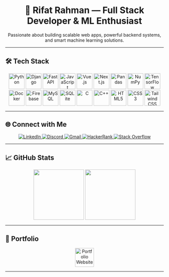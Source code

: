 <h1 align="center">🚀 Rifat Rahman — Full Stack Developer & ML Enthusiast</h1>

<p align="center">
  Passionate about building scalable web apps, powerful backend systems, and smart machine learning solutions.
</p>

---

## 🛠️ Tech Stack

<div align="center">
  <img src="https://cdn.jsdelivr.net/gh/devicons/devicon/icons/python/python-original.svg" height="50" alt="Python" />
  <img src="https://cdn.jsdelivr.net/gh/devicons/devicon/icons/django/django-plain.svg" height="50" alt="Django" />
  <img src="https://cdn.jsdelivr.net/gh/devicons/devicon/icons/fastapi/fastapi-original.svg" height="50" alt="FastAPI" />
  <img src="https://cdn.jsdelivr.net/gh/devicons/devicon/icons/javascript/javascript-original.svg" height="50" alt="JavaScript" />
  <img src="https://cdn.jsdelivr.net/gh/devicons/devicon/icons/vuejs/vuejs-original.svg" height="50" alt="Vue.js" />
  <img src="https://cdn.jsdelivr.net/gh/devicons/devicon/icons/nextjs/nextjs-original.svg" height="50" alt="Next.js" />
  <img src="https://cdn.jsdelivr.net/gh/devicons/devicon/icons/pandas/pandas-original.svg" height="50" alt="Pandas" />
  <img src="https://cdn.jsdelivr.net/gh/devicons/devicon/icons/numpy/numpy-original.svg" height="50" alt="NumPy" />
  <img src="https://cdn.jsdelivr.net/gh/devicons/devicon/icons/tensorflow/tensorflow-original.svg" height="50" alt="TensorFlow" />
  <img src="https://cdn.jsdelivr.net/gh/devicons/devicon/icons/docker/docker-original.svg" height="50" alt="Docker" />
  <img src="https://cdn.jsdelivr.net/gh/devicons/devicon/icons/firebase/firebase-plain.svg" height="50" alt="Firebase" />
  <img src="https://cdn.jsdelivr.net/gh/devicons/devicon/icons/mysql/mysql-original.svg" height="50" alt="MySQL" />
  <img src="https://cdn.jsdelivr.net/gh/devicons/devicon/icons/sqlite/sqlite-original.svg" height="50" alt="SQLite" />
  <img src="https://cdn.jsdelivr.net/gh/devicons/devicon/icons/c/c-original.svg" height="50" alt="C" />
  <img src="https://cdn.jsdelivr.net/gh/devicons/devicon/icons/cplusplus/cplusplus-original.svg" height="50" alt="C++" />
  <img src="https://cdn.jsdelivr.net/gh/devicons/devicon/icons/html5/html5-original.svg" height="50" alt="HTML5" />
  <img src="https://cdn.jsdelivr.net/gh/devicons/devicon/icons/css3/css3-original.svg" height="50" alt="CSS3" />
  <img src="https://cdn.jsdelivr.net/gh/devicons/devicon/icons/tailwindcss/tailwindcss-original-wordmark.svg" height="50" alt="Tailwind CSS" />
</div>

---

## 🌐 Connect with Me

<div align="center">
  <a href="https://www.linkedin.com/in/rifat--rahman" target="_blank">
    <img src="https://img.shields.io/badge/LinkedIn-0077B5?logo=linkedin&logoColor=white&style=for-the-badge" alt="LinkedIn" />
  </a>
  <a href="https://discord.com/users/rifat9108" target="_blank">
    <img src="https://img.shields.io/badge/Discord-7289DA?logo=discord&logoColor=white&style=for-the-badge" alt="Discord" />
  </a>
  <a href="mailto:rifatrahmanee@gmail.com" target="_blank">
    <img src="https://img.shields.io/badge/Gmail-D14836?logo=gmail&logoColor=white&style=for-the-badge" alt="Gmail" />
  </a>
  <a href="https://www.hackerrank.com/profile/RifatRahman" target="_blank">
    <img src="https://img.shields.io/badge/HackerRank-2EC866?logo=hackerrank&logoColor=white&style=for-the-badge" alt="HackerRank" />
  </a>
  <a href="https://stackoverflow.com/users/15240645/rifat-rahman" target="_blank">
    <img src="https://img.shields.io/badge/StackOverflow-FE7A16?logo=stackoverflow&logoColor=white&style=for-the-badge" alt="Stack Overflow" />
  </a>
</div>

---

## 📈 GitHub Stats

<div align="center">
  <img src="https://github-readme-stats.vercel.app/api?username=rifat0rahman&show_icons=true&count_private=true&theme=dracula&hide_border=false" height="160" />
  <img src="https://github-readme-stats.vercel.app/api/top-langs/?username=rifat0rahman&layout=compact&langs_count=6&theme=dracula&hide_border=false" height="160" />
</div>

---

## 📄 Portfolio

<div align="center">
  <a href="https://rifatrahman.vercel.app/" target="_blank">
    <img src="https://img.icons8.com/plasticine/100/resume-website.png" height="60" alt="Portfolio Website" />
  </a>
</div>

---

